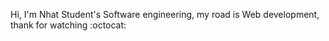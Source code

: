 Hi, I'm Nhat Student's Software engineering, my road is Web development, thank for watching :octocat:
